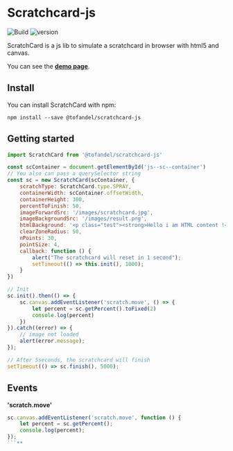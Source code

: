 # Scratchcard-js

![Build](https://travis-ci.org/Tofandel/ScratchCard.svg?branch=master)
![version](https://img.shields.io/npm/v/@tofandel/scratchcard-js.svg)

ScratchCard is a js lib to simulate a scratchcard in browser with html5 and canvas.

You can see the [**demo page**](https://tofandel.github.io/ScratchCard/).

## Install

You can install ScratchCard with npm:

```
npm install --save @tofandel/scratchcard-js
```

## Getting started

```js
import ScratchCard from '@tofandel/scratchcard-js'

const scContainer = document.getElementById('js--sc--container')
// You also can pass a querySelector string
const sc = new ScratchCard(scContainer, {
    scratchType: ScratchCard.type.SPRAY,
    containerWidth: scContainer.offsetWidth,
    containerHeight: 300,
    percentToFinish: 50,
    imageForwardSrc: '/images/scratchcard.jpg',
    imageBackgroundSrc: '/images/result.png',
    htmlBackground: '<p class="test"><strong>Hello i am HTML content !</strong></p>',
    clearZoneRadius: 50,
    nPoints: 30,
    pointSize: 4,
    callback: function () {
        alert("The scratchcard will reset in 1 second");
        setTimeout(() => this.init(), 1000);
    }
})

// Init
sc.init().then(() => {
    sc.canvas.addEventListener('scratch.move', () => {
        let percent = sc.getPercent().toFixed(2)
        console.log(percent)
    })
}).catch((error) => {
    // image not loaded
    alert(error.message);
});

// After 5seconds, the scratchcard will finish
setTimeout(() => sc.finish(), 5000);
```

## Events

**'scratch.move'**

```js
sc.canvas.addEventListener('scratch.move', function () {
    let percent = sc.getPercent();
    console.log(percent);
});
```**
